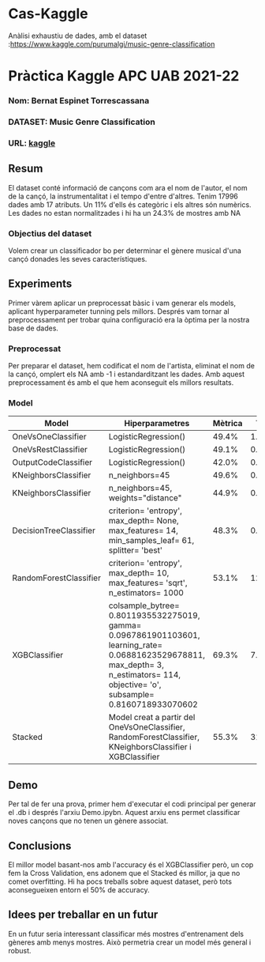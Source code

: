 # Cas-Kaggle
Anàlisi exhaustiu de dades, amb el dataset :https://www.kaggle.com/purumalgi/music-genre-classification

# Pràctica Kaggle APC UAB 2021-22
### Nom: Bernat Espinet Torrescassana
### DATASET: Music Genre Classification
### URL: [kaggle](https://www.kaggle.com/purumalgi/music-genre-classification)
## Resum
El dataset conté informació de cançons com ara el nom de l'autor, el nom de la cançó, la instrumentalitat i el tempo d'entre d'altres.
Tenim 17996 dades amb 17 atributs. Un 11% d'ells és categòric i els altres són numèrics. Les dades no estan normalitzades i hi ha un 24.3% de mostres amb NA
### Objectius del dataset
Volem crear un classificador bo per determinar el gènere musical d'una cançó donades les seves característiques.
## Experiments
Primer vàrem aplicar un preprocessat bàsic i vam generar els models, aplicant hyperparameter tunning pels millors. Després vam tornar al preprocessament per trobar quina configuració era la òptima per la nostra base de dades.
### Preprocessat
Per preparar el dataset, hem codificat el nom de l'artista, eliminat el nom de la cançó, omplert els NA amb -1 i estandarditzant les dades. Amb aquest preprocessament és amb el que hem aconseguit els millors resultats.
### Model
| Model | Hiperparametres | Mètrica | Temps |
| -- | -- | -- | -- |
| OneVsOneClassifier | LogisticRegression() | 49.4% | 1.467s |
| OneVsRestClassifier | LogisticRegression() | 49.1% | 0.816s |
| OutputCodeClassifier | LogisticRegression() | 42.0% | 0.950s |
| KNeighborsClassifier | n_neighbors=45 | 49.6% | 0.177s |
| KNeighborsClassifier | n_neighbors=45, weights="distance" | 44.9% | 0.209s |
| DecisionTreeClassifier | criterion= 'entropy', max_depth= None, max_features= 14, min_samples_leaf= 61, splitter= 'best' | 48.3% | 0.625s |
| RandomForestClassifier | criterion= 'entropy', max_depth= 10, max_features= 'sqrt', n_estimators= 1000 | 53.1% | 123.250s |
| XGBClassifier | colsample_bytree= 0.8011935532275019, gamma= 0.0967861901103601, learning_rate= 0.06881623529678811, max_depth= 3, n_estimators= 114, objective= 'o', subsample= 0.8160718933070602 | 69.3% | 7.347s |
| Stacked | Model creat a partir del OneVsOneClassifier, RandomForestClassifier, KNeighborsClassifier i XGBClassifier| 55.3% | 31.735s |
## Demo
Per tal de fer una prova, primer hem d'executar el codi principal per generar el .db i després l'arxiu Demo.ipybn.
Aquest arxiu ens permet classificar noves cançons que no tenen un gènere associat.
## Conclusions
El millor model basant-nos amb l'accuracy és el XGBClassifier però, un cop fem la Cross Validation, ens adonem que el Stacked és millor, ja que no comet overfitting.
Hi ha pocs treballs sobre aquest dataset, però tots aconsegueixen entorn el 50% de accuracy.
## Idees per treballar en un futur
En un futur seria interessant classificar més mostres d'entrenament dels gèneres amb menys mostres. Això permetria crear un model més general i robust.
